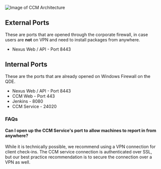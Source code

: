 
![Image of CCM Architecture](IMAGE_URL)

## External Ports

These are ports that are opened through the corporate firewall, in case users are **not** on VPN and need to install packages from anywhere.

* Nexus Web / API - Port 8443

## Internal Ports

These are the ports that are already opened on Windows Firewall on the QDE.

* Nexus Web / API - Port 8443
* CCM Web - Port 443 
* Jenkins - 8080
* CCM Service - 24020 

### FAQs

#### Can I open up the CCM Service's port to allow machines to report in from anywhere?

While it is technically possible, we recommend using a VPN connection for client check-ins. The CCM service connection is authenticated over SSL, but our best practice recommendation is to secure the connection over a VPN as well.
